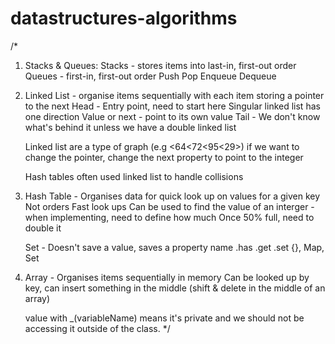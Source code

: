 # datastructures-algorithms

/*
1. Stacks & Queues:
Stacks - stores items into last-in, first-out order
Queues - first-in, first-out order
    Push
    Pop
    Enqueue
    Dequeue

2. Linked List - organise items sequentially with each item storing a pointer to the next
    Head - Entry point, need to start here
    Singular linked list has one direction
    Value or next - point to its own value
    Tail - We don't know what's behind it unless we have a double linked list

    Linked list are a type of graph
    (e.g <64<72<95<29>) if we want to change the pointer, change the next property to point to the integer

    Hash tables often used linked list to handle collisions  

3. Hash Table - Organises data for quick look up on values for a given key
    Not orders
    Fast look ups
    Can be used to find the value of an interger - when implementing, need to define how much
    Once 50% full, need to double it

    Set - Doesn't save a value, saves a property name
    .has .get .set
    {}, Map, Set

4. Array - Organises items sequentially in memory
    Can be looked up by key, can insert something in the middle (shift & delete in the middle of an array)

    value with _(variableName) means it's private and we should not be accessing it outside of the class. 
*/